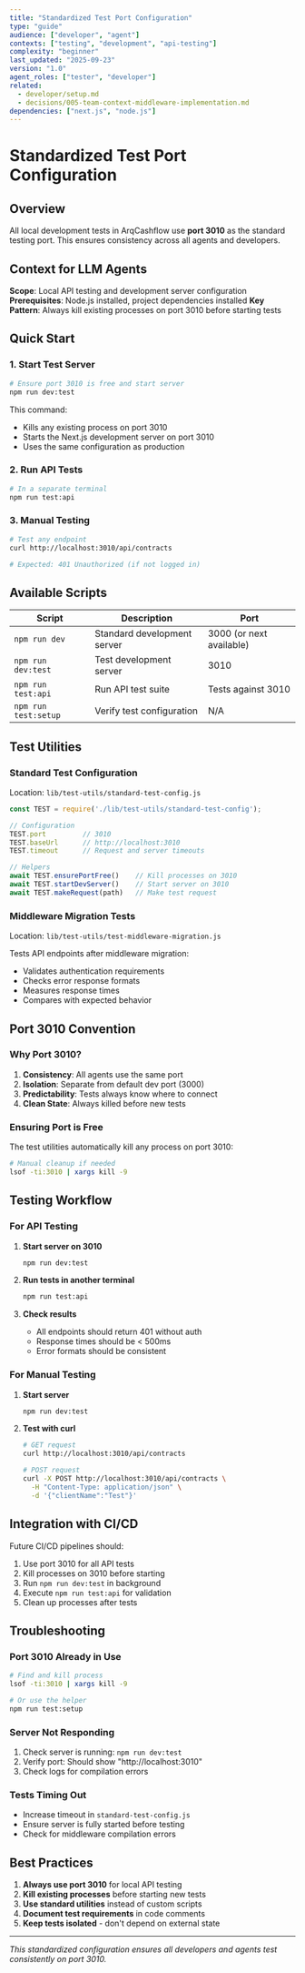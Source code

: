 ```yaml
---
title: "Standardized Test Port Configuration"
type: "guide"
audience: ["developer", "agent"]
contexts: ["testing", "development", "api-testing"]
complexity: "beginner"
last_updated: "2025-09-23"
version: "1.0"
agent_roles: ["tester", "developer"]
related:
  - developer/setup.md
  - decisions/005-team-context-middleware-implementation.md
dependencies: ["next.js", "node.js"]
---
```


# Standardized Test Port Configuration

## Overview

All local development tests in ArqCashflow use **port 3010** as the standard testing port. This ensures consistency across all agents and developers.

## Context for LLM Agents

**Scope**: Local API testing and development server configuration
**Prerequisites**: Node.js installed, project dependencies installed
**Key Pattern**: Always kill existing processes on port 3010 before starting tests

## Quick Start

### 1. Start Test Server

```bash
# Ensure port 3010 is free and start server
npm run dev:test
```

This command:
- Kills any existing process on port 3010
- Starts the Next.js development server on port 3010
- Uses the same configuration as production

### 2. Run API Tests

```bash
# In a separate terminal
npm run test:api
```

### 3. Manual Testing

```bash
# Test any endpoint
curl http://localhost:3010/api/contracts

# Expected: 401 Unauthorized (if not logged in)
```

## Available Scripts

| Script | Description | Port |
|--------|-------------|------|
| `npm run dev` | Standard development server | 3000 (or next available) |
| `npm run dev:test` | Test development server | 3010 |
| `npm run test:api` | Run API test suite | Tests against 3010 |
| `npm run test:setup` | Verify test configuration | N/A |

## Test Utilities

### Standard Test Configuration

Location: `lib/test-utils/standard-test-config.js`

```javascript
const TEST = require('./lib/test-utils/standard-test-config');

// Configuration
TEST.port         // 3010
TEST.baseUrl      // http://localhost:3010
TEST.timeout      // Request and server timeouts

// Helpers
await TEST.ensurePortFree()    // Kill processes on 3010
await TEST.startDevServer()    // Start server on 3010
await TEST.makeRequest(path)   // Make test request
```

### Middleware Migration Tests

Location: `lib/test-utils/test-middleware-migration.js`

Tests API endpoints after middleware migration:
- Validates authentication requirements
- Checks error response formats
- Measures response times
- Compares with expected behavior

## Port 3010 Convention

### Why Port 3010?

1. **Consistency**: All agents use the same port
2. **Isolation**: Separate from default dev port (3000)
3. **Predictability**: Tests always know where to connect
4. **Clean State**: Always killed before new tests

### Ensuring Port is Free

The test utilities automatically kill any process on port 3010:

```bash
# Manual cleanup if needed
lsof -ti:3010 | xargs kill -9
```

## Testing Workflow

### For API Testing

1. **Start server on 3010**
   ```bash
   npm run dev:test
   ```

2. **Run tests in another terminal**
   ```bash
   npm run test:api
   ```

3. **Check results**
   - All endpoints should return 401 without auth
   - Response times should be < 500ms
   - Error formats should be consistent

### For Manual Testing

1. **Start server**
   ```bash
   npm run dev:test
   ```

2. **Test with curl**
   ```bash
   # GET request
   curl http://localhost:3010/api/contracts

   # POST request
   curl -X POST http://localhost:3010/api/contracts \
     -H "Content-Type: application/json" \
     -d '{"clientName":"Test"}'
   ```

## Integration with CI/CD

Future CI/CD pipelines should:

1. Use port 3010 for all API tests
2. Kill processes on 3010 before starting
3. Run `npm run dev:test` in background
4. Execute `npm run test:api` for validation
5. Clean up processes after tests

## Troubleshooting

### Port 3010 Already in Use

```bash
# Find and kill process
lsof -ti:3010 | xargs kill -9

# Or use the helper
npm run test:setup
```

### Server Not Responding

1. Check server is running: `npm run dev:test`
2. Verify port: Should show "http://localhost:3010"
3. Check logs for compilation errors

### Tests Timing Out

- Increase timeout in `standard-test-config.js`
- Ensure server is fully started before testing
- Check for middleware compilation errors

## Best Practices

1. **Always use port 3010** for local API testing
2. **Kill existing processes** before starting new tests
3. **Use standard utilities** instead of custom scripts
4. **Document test requirements** in code comments
5. **Keep tests isolated** - don't depend on external state

---

*This standardized configuration ensures all developers and agents test consistently on port 3010.*